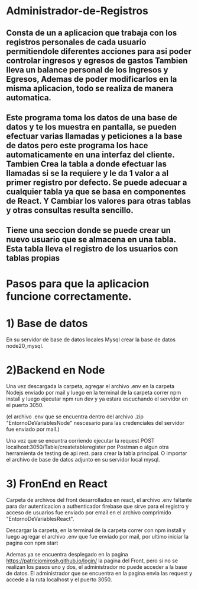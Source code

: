 
# Administrador-de-Registros

## Consta de un a aplicacion que trabaja con los registros personales de cada usuario permitiendole diferentes acciones para asi poder controlar ingresos y egresos de gastos Tambien lleva un balance personal de los Ingresos y Egresos, Ademas de poder modificarlos en la misma aplicacion, todo se realiza de manera automatica.

## Este programa toma los datos de una base de datos y te los muestra en pantalla, se pueden efectuar varias llamadas y peticiones a la base de datos pero este programa los hace automaticamente en una interfaz del cliente. Tambien Crea la tabla a donde efectuar las llamadas si se la requiere y le da 1 valor  a al primer registro por defecto. Se puede adecuar a cualquier tabla ya que se basa en componentes de React. Y Cambiar los valores para otras tablas y otras consultas resulta sencillo.

## Tiene una seccion donde se puede crear un nuevo usuario que se almacena en una tabla. Esta tabla lleva el registro de los usuarios con tablas propias



# Pasos para que la aplicacion funcione correctamente.
 
# 1) Base de datos 
En su servidor de base de datos locales Mysql crear la base de datos node20_mysql.


# 2)Backend en Node

Una vez descargada la carpeta,  agregar el archivo .env en la carpeta Nodejs enviado por mail y luego en la terminal de la carpeta correr npm install y luego ejecutar npm run dev y ya estara escuchando el servidor en el puerto 3050.

(el archivo .env que se encuentra dentro del archivo .zip "EntornoDeVariablesNode" nescesario para las credenciales del servidor fue enviado por mail.)

Una vez que se encuntra corriendo ejecutar la request  POST localhost:3050/Table/createtableregister  por Postman o algun otra herramienta de testing de api rest. para crear la tabla principal. O importar el archivo de base de datos adjunto en su servidor local mysql.




# 3) FronEnd  en  React

Carpeta de archivos del front desarrollados en react, el archivo .env faltante para dar autenticacion a authenticador  firebase que sirve para el registro y acceso de usuarios fue enviado por email en el archivo comprimido "EntornoDeVariablesReact".

Descargar la carpeta, en la terminal de la carpeta correr con npm install y luego agregar el archivo .env que fue enviado por mail, por ultimo iniciar la pagina con npm start



Ademas ya se encuentra desplegado en la pagina https://patriciomirosh.github.io/login/ la pagina del Front, pero si no se realizan los pasos uno y dos, el administrador no puede acceder a la base de datos.
El administrador que se encuentra en la pagina envia las request y accede a la ruta  localhost y el puerto 3050.




